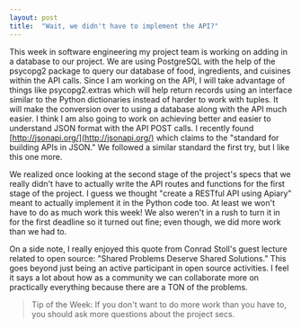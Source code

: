 ```yaml
---
layout: post
title:  "Wait, we didn't have to implement the API?"
--- 
```


This week in software engineering my project team is working on adding in a database to our project. We are using PostgreSQL with the help of the psycopg2 package to query our database of food, ingredients, and cuisines within the API calls. Since I am working on the API, I will take advantage of things like psycopg2.extras which will help return records using an interface similar to the Python dictionaries instead of harder to work with tuples. It will make the conversion over to using a database along with the API much easier. I think I am also going to work on achieving better and easier to understand JSON format with the API POST calls. I recently found [http://jsonapi.org/](http://jsonapi.org/) which claims to the "standard for building APIs in JSON." We followed a similar standard the first try, but I like this one more. 

We realized once looking at the second stage of the project's specs that we really didn't have to actually write the API routes and functions for the first stage of the project. I guess we thought "create a RESTful API using Apiary" meant to actually implement it in the Python code too. At least we won't have to do as much work this week! We also weren't in a rush to turn it in for the first deadline so it turned out fine; even though, we did more work than we had to.

On a side note, I really enjoyed this quote from Conrad Stoll's guest lecture related to open source: "Shared Problems Deserve Shared Solutions." This goes beyond just being an active participant in open source activities. I feel it says a lot about how as a community we can collaborate more on practically everything because there are a TON of the problems. 

> Tip of the Week: 
> If you don't want to do more work than you have to, you should ask more questions about the project secs. 